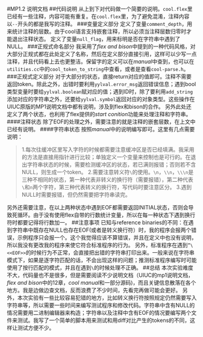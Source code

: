 #MP1.2 说明文档
##代码说明
从上到下对代码做一个简要的说明。`cool.flex`里已经有一些注释，内容可能有重复。在`cool.flex`里，为了避免混淆，注释内容以`--`开头的都是我写的注释。
###变量定义部分
定义了变量`comment_depth`，用来统计注释的层数。由于cool语言支持嵌套注释，所以必须当注释层数归零时才能退出注释状态。
定义了变量`null_flag`，用来标明是否在字符串中遇到了NULL。
###正规式命名部分
我采用了*flex and bison*中提到的一种代码风格，对大部分正规式都在此处定义了名称，然后在定义部分直接引用，这样可以少写一点注释，并且代码看上去也更整洁。保留字的定义可以在*manual*中查到，也可以在`utilities.cc`中的`cool_token_to_string`中查看，或者是查看`cool-parse.h`。
###正规式定义部分
对于大部分的状态，直接return对应的值即可。注释不需要返回token。除此之外，出错时要利用`yylval.error_msg`返回错误信息；遇到bool类型变量时要给`yylval.boolean`赋对应的值；遇到ID时，除了要利用`add_string`添加对应的字符串之外，还要给`yylval.symbol`返回对应的对象类型。这些操作在UIUC原版的MP1说明文档中都有说明，涉及到flex和bison的合作。
另外此处还定义了两个状态，也利用了flex提供的*start conition*功能来处理注释和字符串。
####注释状态
除了EOF的处理之外，需要注意的就是注释的嵌套层数，在上文中已经有说明。
####字符串状态
按照*manual*中的说明编写即可。这里有几点需要说明：
>1.每次往缓冲区里写入字符的时候都需要注意缓冲区是否已经填满。我采用的方法是直接用指针进行比较；单独定义一个变量来控制也是可行的。在退出字符串状态的时候，需要检测缓冲区的状态，若已满则报错；否则若不含NULL，则生成一个token。
>2.需要注意转义符`\`的使用。`\n`，`\\n`，`\\\n`是三种不相同的状态，第一种代表非转义的换行符（需要报错），第二种代表`\`和`n`两个字符，第三种代表转义的换行符，写代码时要注意区分。
>3.遇到NULL时需要报错，但仍然需要把字符串读完。

另外还需要注意，在以上两种状态中遇到EOF都需要返回INITIAL状态，否则会导致死循环。由于没有使用flex自带的行数统计变量，所以在每一种状态下遇到换行符时都要记得将行数加一。
##注意事项
已知与reference binaries的不同：在遇到字符串中既存在NULL也存在EOF(或者是转义换行符）时，我的程序会报两个错误，示例程序只会报一个。这个我觉得应该不算错误，并且在定义中也没有说明，所以我没有更改我的程序来使它符合标准程序的行为。
另外，标准程序在遇到`”\<<EOF>>`的时候行为不正常，会直接把出错的字符串打印出来。一般来说在字符串模式下，如果是逐字符匹配的话，不会出现这样的问题；推测标准程序编写时可能使用了按行匹配的模式，并且在遇到`\`的时候处理不正确。
##总结
本次实验难度不大，代码量也不是很多，但是需要阅读不少说明文档（UIUC的mp1说明文档，*flex and bison*中的12章，*cool manual*和一部分源码)，而且关键信息散落在各个地方。我是边做边查文档，反而浪费了不少时间，先看完再做可能会更好。
另外，本次实验有一些比较容易犯错的地方，比如转义换行符按照规定仍然需要写入字符串等，所以需要一些时间来编写测试程序和修改代码。字符串中含有NULL的情况需要用二进制编辑器来构造；字符串以及注释中含有EOF的情况要编写两个文件来测试。我写了一个简单的脚本用来测试和用diff对比产生的tokens的不同，这样让测试方便不少。

